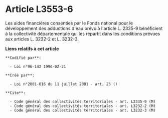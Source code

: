 # Article L3553-6

Les aides financières consenties par le Fonds national pour le développement des adductions d'eau prévu à l'article L. 2335-9
bénéficient à la collectivité départementale qui les répartit dans les conditions prévues aux articles L. 3232-2 et L.
3232-3.

**Liens relatifs à cet article**

	**Codifié par**:

	  - Loi n°96-142 1996-02-21

	**Créé par**:

	  - Loi n°2001-616 du 11 juillet 2001 - art. 23 ()

	**Cite**:

	  - Code général des collectivités territoriales - art. L2335-9 (M)
	  - Code général des collectivités territoriales - art. L3232-2 (M)
	  - Code général des collectivités territoriales - art. L3232-3 (M)
